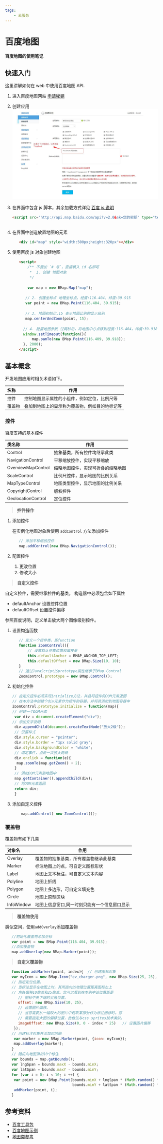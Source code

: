 ```yaml
---
tags:  
    - 云服务 
---
```


# 百度地图


**百度地图的使用笔记**


## 快速入门
这里讲解如何在 web 中使用百度地图 API.
1. 进入百度地图网站 [申请秘钥](http://lbsyun.baidu.com/)
2. 创建应用 ![](./img/2016-12-26-baidu_map.jpg)
3. 在界面中包含 js 脚本，其余加载方式详见 [百度 js 说明](http://lbsyun.baidu.com/index.php?title=jspopular/guide/introduction#.E8.8E.B7.E5.8F.96JavaScript_API.E6.9C.8D.E5.8A.A1.E6.96.B9.E6.B3.95)

    ```html
    <script src="http://api.map.baidu.com/api?v=2.0&ak=您的密钥" type="text/javascript"></script>
        
    ```

4. 在界面中创造放置地图的元素
    
    ```html
       <div id="map" style="width:500px;height:320px"></div>  
    ```
5. 使用百度 js 对象创建地图
    ```html
       <script>
           /** 不要加 `# 号`，直接填入 id 名即可
            *  1. 创建 地图对象
            */
        
           var map = new BMap.Map("map"); 
          
          // 2. 创建坐标点 地理坐标点，经度:116.404，纬度:39.915
          var point = new BMap.Point(116.404, 39.915);          
          
          // 3. 地图初始化,15 表示地图比例的显示级别
          map.centerAndZoom(point, 15);
       
         // 4. 配置地图参数 过两秒后，将地图中心点移到经度:116.404，纬度:39.918 的地方 
         window.setTimeout(function(){  
             map.panTo(new BMap.Point(116.409, 39.918));    
         }, 2000);
       </script>     
    ```
    
## 基本概念
开发地图应用时相关术语如下。

| 名称   | 作用                                           |
| :----- | ---------------------------------------------- |
| 控件   | 控制地图显示属性的小组件，例如定位，比例尺等   |
| 覆盖物 | 叠加到地图上的显示称为覆盖物，例如目的地标记等 |



### 控件
百度支持的基本控件

| 类名称             | 作用                               |
| :----------------- | ---------------------------------- |
| Control            | 抽象基类，所有控件均继承此类       |
| NavigationControl  | 平移缩放控件，实现平移缩放         |
| OverviewMapControl | 缩略地图控件，实现可折叠的缩略地图 |
| ScaleControl       | 比例尺控件，显示地图的比例关系     |
| MapTypeControl     | 地图类型控件，显示地图的比例关系   |
| CopyrightControl   | 版权控件                           |
| GeolocationControl | 定位控件                           |

> **控件操作**

1. 添加控件

    在实例化地图对象后使用 `addControl` 方法添加控件
    ```js
       // 添加平移缩放控件
       map.addControl(new BMap.NavigationControl()); 
    ```

2. 配置控件
    1. 更改位置
    2. 修改大小
    
> **自定义控件**

自定义控件，需要继承控件的基类。
构造器中必须包含如下属性   

* defaultAnchor 设置控件位置
* defaultOffset 设置控件偏移

参照百度说明，定义单击放大两个图像级别控件。

1. 设置构造函数

    ```js
       // 定义一个控件类，即function    
       function ZoomControl(){    
           // 设置默认停靠位置和偏移量  
           this.defaultAnchor = BMAP_ANCHOR_TOP_LEFT;    
           this.defaultOffset = new BMap.Size(10, 10);    
       }    
       // 通过JavaScript的prototype属性继承于BMap.Control   
       ZoomControl.prototype = new BMap.Control(); 
    ```

2. 初始化控件
    
    ```js
    // 自定义控件必须实现initialize方法，并且将控件的DOM元素返回   
    // 在本方法中创建个div元素作为控件的容器，并将其添加到地图容器中   
    ZoomControl.prototype.initialize = function(map){    
    // 创建一个DOM元素   
     var div = document.createElement("div");    
    // 添加文字说明    
     div.appendChild(document.createTextNode("放大2级"));    
     // 设置样式    
     div.style.cursor = "pointer";    
     div.style.border = "1px solid gray";    
     div.style.backgroundColor = "white";    
     // 绑定事件，点击一次放大两级    
     div.onclick = function(e){  
      map.zoomTo(map.getZoom() + 2);    
     }    
     // 添加DOM元素到地图中   
     map.getContainer().appendChild(div);    
     // 将DOM元素返回  
     return div;    
     }    
    ```
    
3. 添加自定义控件

   ```js
       map.addControl( new ZoomControl()); 
   ``` 


### 覆盖物
覆盖物有如下几类

| 对象名     | 作用                                          |
| :--------- | --------------------------------------------- |
| Overlay    | 覆盖物的抽象基类，所有覆盖物继承此基类        |
| Marker     | 标注地图上的点，可自定义图标形状              |
| Label      | 地图上文本标注，可自定义文本内容              |
| Polyline   | 地图上折线                                    |
| Polygon    | 地图上多边形，可自定义填充色                  |
| Circle     | 地图上原型区块                                |
| InfoWindow | 地图上信息窗口,同一时刻只能有一个信息窗口显示 |
    
> **覆盖物使用**

类似空间，使用`addOverlay`添加覆盖物
```js
   //初始化覆盖物添加坐标
   var point = new BMap.Point(116.404, 39.915);    
   //添加覆盖物
   map.addOverlay(new BMap.Marker(point));   
```
   
> **自定义覆盖物**

```js
   function addMarker(point, index){  // 创建图标对象   
   var myIcon = new BMap.Icon("ev_charger.png", new BMap.Size(25, 25), {    
   // 指定定位位置。   
   // 当标注显示在地图上时，其所指向的地理位置距离图标左上    
   // 角各偏移10像素和25像素。您可以看到在本例中该位置即是   
      // 图标中央下端的尖角位置。    
      offset: new BMap.Size(10, 25),    
      // 设置图片偏移。   
      // 当您需要从一幅较大的图片中截取某部分作为标注图标时，您   
      // 需要指定大图的偏移位置，此做法与css sprites技术类似。    
      imageOffset: new BMap.Size(0, 0 - index * 25)   // 设置图片偏移    
    });      
   // 创建标注对象并添加到地图   
    var marker = new BMap.Marker(point, {icon: myIcon});    
    map.addOverlay(marker);    
   }    
   // 随机向地图添加10个标注    
   var bounds = map.getBounds();    
   var lngSpan = bounds.maxX - bounds.minX;    
   var latSpan = bounds.maxY - bounds.minY;    
   for (var i = 0; i < 10; i ++) {    
    var point = new BMap.Point(bounds.minX + lngSpan * (Math.random() * 0.7 + 0.15),    
                               bounds.minY + latSpan * (Math.random() * 0.7 + 0.15));    
    addMarker(point, i);    
   } 
```


## 参考资料 
* [百度工具包](http://lbsyun.baidu.com/index.php?title=open/library)   
* [百度地图示例](http://lbsyun.baidu.com/jsdemo.htm#c1_14)
* [地图类参考](http://wiki.lbsyun.baidu.com/cms/jsapi/reference/jsapi_reference.html) 


